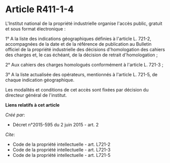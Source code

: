 # Article R411-1-4

L'Institut national de la propriété industrielle organise l'accès public, gratuit et sous format électronique : 

1° A la liste des indications géographiques définies à l'article L. 721-2, accompagnées de la date et de la référence de
publication au Bulletin officiel de la propriété industrielle des décisions d'homologation des cahiers des charges et, le cas
échéant, de la décision de retrait d'homologation ; 

2° Aux cahiers des charges homologués conformément à l'article L. 721-3 ; 

3° A la liste actualisée des opérateurs, mentionnés à l'article L. 721-5, de chaque indication géographique. 

Les modalités et conditions de cet accès sont fixées par décision du directeur général de l'institut.

**Liens relatifs à cet article**

_Créé par_:

  - Décret n°2015-595 du 2 juin 2015 - art. 2

_Cite_:

  - Code de la propriété intellectuelle - art. L721-2
  - Code de la propriété intellectuelle - art. L721-3
  - Code de la propriété intellectuelle - art. L721-5
